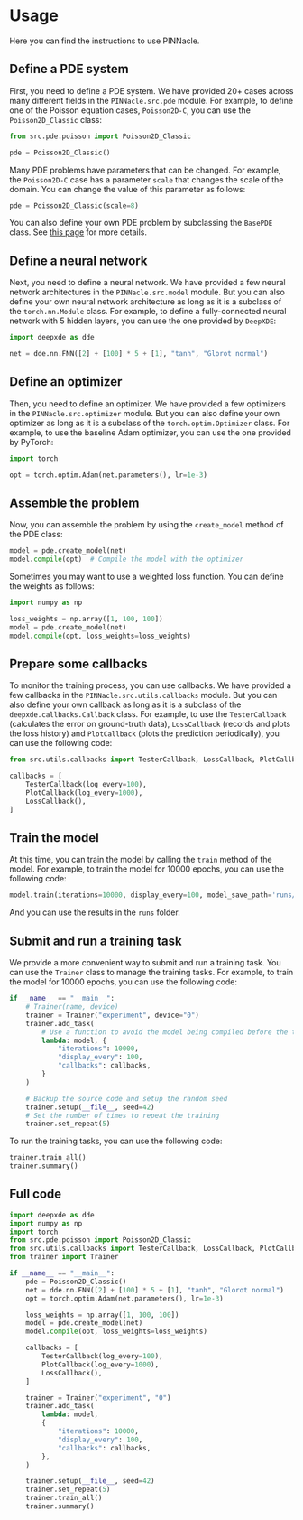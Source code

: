 # Usage

Here you can find the instructions to use PINNacle.

## Define a PDE system

First, you need to define a PDE system. We have provided 20+ cases across many different fields in the `PINNacle.src.pde` module. For example, to define one of the Poisson equation cases, `Poisson2D-C`, you can use the `Poisson2D_Classic` class:

```python
from src.pde.poisson import Poisson2D_Classic

pde = Poisson2D_Classic()
```

Many PDE problems have parameters that can be changed. For example, the `Poisson2D-C` case has a parameter `scale` that changes the scale of the domain. You can change the value of this parameter as follows:

```python
pde = Poisson2D_Classic(scale=8)
```

You can also define your own PDE problem by subclassing the `BasePDE` class. See [this page](/pde/create) for more details.

## Define a neural network

Next, you need to define a neural network. We have provided a few neural network architectures in the `PINNacle.src.model` module. But you can also define your own neural network architecture as long as it is a subclass of the `torch.nn.Module` class. For example, to define a fully-connected neural network with 5 hidden layers, you can use the one provided by `DeepXDE`:

```python
import deepxde as dde

net = dde.nn.FNN([2] + [100] * 5 + [1], "tanh", "Glorot normal")
```

<!-- ### Define a loss function

Sometimes you may want to use a custom loss function instead of the default one (L2 loss), or you may want to use a weighted loss function. You can define a custom loss function as follows: -->

## Define an optimizer

Then, you need to define an optimizer. We have provided a few optimizers in the `PINNacle.src.optimizer` module. But you can also define your own optimizer as long as it is a subclass of the `torch.optim.Optimizer` class. For example, to use the baseline Adam optimizer, you can use the one provided by PyTorch:

```python
import torch

opt = torch.optim.Adam(net.parameters(), lr=1e-3)
```

## Assemble the problem

Now, you can assemble the problem by using the `create_model` method of the PDE class:

```python
model = pde.create_model(net)
model.compile(opt)  # Compile the model with the optimizer
```

Sometimes you may want to use a weighted loss function. You can define the weights as follows:

```python
import numpy as np

loss_weights = np.array([1, 100, 100])
model = pde.create_model(net)
model.compile(opt, loss_weights=loss_weights)
```

## Prepare some callbacks

To monitor the training process, you can use callbacks. We have provided a few callbacks in the `PINNacle.src.utils.callbacks` module. But you can also define your own callback as long as it is a subclass of the `deepxde.callbacks.Callback` class. For example, to use the `TesterCallback` (calculates the error on ground-truth data), `LossCallback` (records and plots the loss history) and `PlotCallback` (plots the prediction periodically), you can use the following code:

```python
from src.utils.callbacks import TesterCallback, LossCallback, PlotCallback

callbacks = [
    TesterCallback(log_every=100),
    PlotCallback(log_every=1000),
    LossCallback(),
]
```

## Train the model

At this time, you can train the model by calling the `train` method of the model. For example, to train the model for 10000 epochs, you can use the following code:

```python
model.train(iterations=10000, display_every=100, model_save_path='runs/experiment')
```

And you can use the results in the `runs` folder.

## Submit and run a training task

We provide a more convenient way to submit and run a training task. You can use the `Trainer` class to manage the training tasks. For example, to train the model for 10000 epochs, you can use the following code:

```python
if __name__ == "__main__":
    # Trainer(name, device)
    trainer = Trainer("experiment", device="0")
    trainer.add_task(
        # Use a function to avoid the model being compiled before the training starts
        lambda: model, {
            "iterations": 10000,
            "display_every": 100,
            "callbacks": callbacks,
        }
    )

    # Backup the source code and setup the random seed
    trainer.setup(__file__, seed=42)
    # Set the number of times to repeat the training
    trainer.set_repeat(5)
```

To run the training tasks, you can use the following code:

```python
trainer.train_all()
trainer.summary()
```

## Full code

```python
import deepxde as dde
import numpy as np
import torch
from src.pde.poisson import Poisson2D_Classic
from src.utils.callbacks import TesterCallback, LossCallback, PlotCallback
from trainer import Trainer

if __name__ == "__main__":
    pde = Poisson2D_Classic()
    net = dde.nn.FNN([2] + [100] * 5 + [1], "tanh", "Glorot normal")
    opt = torch.optim.Adam(net.parameters(), lr=1e-3)

    loss_weights = np.array([1, 100, 100])
    model = pde.create_model(net)
    model.compile(opt, loss_weights=loss_weights)

    callbacks = [
        TesterCallback(log_every=100),
        PlotCallback(log_every=1000),
        LossCallback(),
    ]

    trainer = Trainer("experiment", "0")
    trainer.add_task(
        lambda: model,
        {
            "iterations": 10000,
            "display_every": 100,
            "callbacks": callbacks,
        },
    )

    trainer.setup(__file__, seed=42)
    trainer.set_repeat(5)
    trainer.train_all()
    trainer.summary()
```
